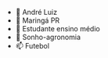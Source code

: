 - 👋 André Luiz 
- 👀 Maringá PR
- 🌱 Estudante ensino médio 
- 💞️ Sonho-agronomia 
- 📫 Futebol

<!---
andrepipino/andrepipino is a ✨ special ✨ repository because its `README.md` (this file) appears on your GitHub profile.
You can click the Preview link to take a look at your changes.
--->
